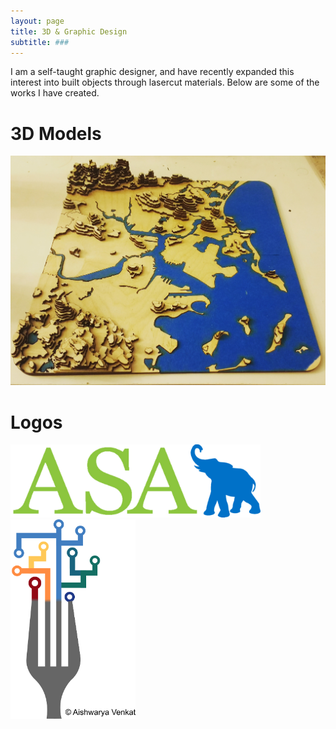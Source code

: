 ```yaml
---
layout: page
title: 3D & Graphic Design
subtitle: ###
---
```


I am a self-taught graphic designer, and have recently expanded this interest into built objects through lasercut materials. Below are some of the works I have created.

# 3D Models
![](./img/gbos_lasercut.jpg)

# Logos


<img src="./img/AV_ASAT-LOGO.png" width="400">        <img src="./img/AV_nds_logo.png" width="200">
